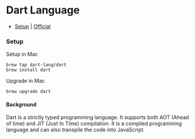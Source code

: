 # Dart Language

- [Setup](#setup) | [Official](https://dart.dev/get-dart)

### Setup

Setup in Mac
```shell
brew tap dart-lang/dart
brew install dart
```

Upgrade in Mac
```shell
brew upgrade dart
```

####  Background

Dart is a strictly typed programming language. It supports both AOT (Ahead of time) and JIT (Just In Time) compilation. It is a compiled programming language and can also transpile the code into JavaScript.

